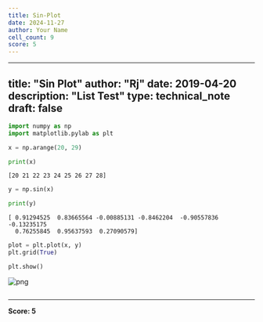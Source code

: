 ```yaml
---
title: Sin-Plot
date: 2024-11-27
author: Your Name
cell_count: 9
score: 5
---
```


---
title: "Sin Plot"
author: "Rj"
date: 2019-04-20
description: "List Test"
type: technical_note
draft: false
---

```python
import numpy as np
import matplotlib.pylab as plt
```


```python
x = np.arange(20, 29)
```


```python
print(x)
```

    [20 21 22 23 24 25 26 27 28]



```python
y = np.sin(x)
```


```python
print(y)
```

    [ 0.91294525  0.83665564 -0.00885131 -0.8462204  -0.90557836 -0.13235175
      0.76255845  0.95637593  0.27090579]



```python
plot = plt.plot(x, y)
plt.grid(True)
```


```python
plt.show()
```


    
![png](/mlnotes/images/sin-plot_7_0.png)
    



```python

```


---
**Score: 5**